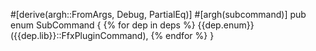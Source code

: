 #[derive(argh::FromArgs, Debug, PartialEq)]
#[argh(subcommand)]
pub enum SubCommand {
{% for dep in deps %}
  {{dep.enum}}({{dep.lib}}::FfxPluginCommand),
{% endfor %}
}
